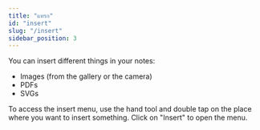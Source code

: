 ```yaml
---
title: "แทรก"
id: "insert"
slug: "/insert"
sidebar_position: 3
---
```


You can insert different things in your notes:

* Images (from the gallery or the camera)
* PDFs
* SVGs

To access the insert menu, use the hand tool and double tap on the place where you want to insert something. Click on "Insert" to open the menu.
